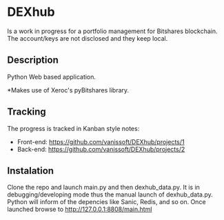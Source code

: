 # DEXhub
Is a work in progress for a portfolio management for Bitshares blockchain.
The account/keys are not disclosed and they keep local. 

## Description
Python Web based application.

*Makes use of Xeroc's pyBitshares library.

## Tracking
The progress is tracked in Kanban style notes:
* Front-end: https://github.com/vanissoft/DEXhub/projects/1
* Back-end: https://github.com/vanissoft/DEXhub/projects/2

## Instalation
Clone the repo and launch main.py and then dexhub_data.py. It is in debugging/developing mode thus the manual launch of dexhub_data.py.
Python will inform of the depencies like Sanic, Redis, and so on.
Once launched browse to http://127.0.0.1:8808/main.html
